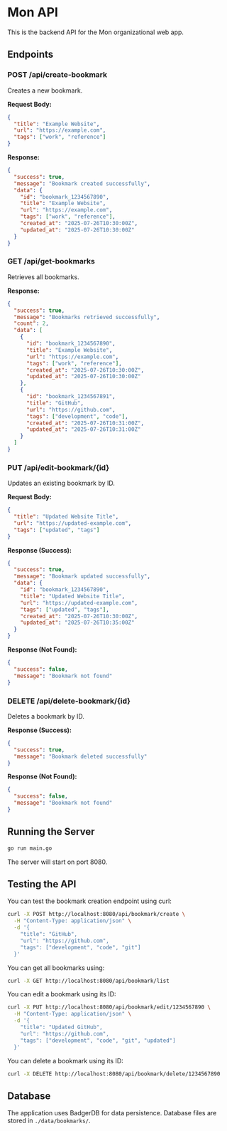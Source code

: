 # Mon API

This is the backend API for the Mon organizational web app.

## Endpoints

### POST /api/create-bookmark

Creates a new bookmark.

**Request Body:**
```json
{
  "title": "Example Website",
  "url": "https://example.com",
  "tags": ["work", "reference"]
}
```

**Response:**
```json
{
  "success": true,
  "message": "Bookmark created successfully",
  "data": {
    "id": "bookmark_1234567890",
    "title": "Example Website",
    "url": "https://example.com",
    "tags": ["work", "reference"],
    "created_at": "2025-07-26T10:30:00Z",
    "updated_at": "2025-07-26T10:30:00Z"
  }
}
```

### GET /api/get-bookmarks

Retrieves all bookmarks.

**Response:**
```json
{
  "success": true,
  "message": "Bookmarks retrieved successfully",
  "count": 2,
  "data": [
    {
      "id": "bookmark_1234567890",
      "title": "Example Website",
      "url": "https://example.com",
      "tags": ["work", "reference"],
      "created_at": "2025-07-26T10:30:00Z",
      "updated_at": "2025-07-26T10:30:00Z"
    },
    {
      "id": "bookmark_1234567891",
      "title": "GitHub",
      "url": "https://github.com",
      "tags": ["development", "code"],
      "created_at": "2025-07-26T10:31:00Z",
      "updated_at": "2025-07-26T10:31:00Z"
    }
  ]
}
```

### PUT /api/edit-bookmark/{id}

Updates an existing bookmark by ID.

**Request Body:**
```json
{
  "title": "Updated Website Title",
  "url": "https://updated-example.com",
  "tags": ["updated", "tags"]
}
```

**Response (Success):**
```json
{
  "success": true,
  "message": "Bookmark updated successfully",
  "data": {
    "id": "bookmark_1234567890",
    "title": "Updated Website Title",
    "url": "https://updated-example.com",
    "tags": ["updated", "tags"],
    "created_at": "2025-07-26T10:30:00Z",
    "updated_at": "2025-07-26T10:35:00Z"
  }
}
```

**Response (Not Found):**
```json
{
  "success": false,
  "message": "Bookmark not found"
}
```

### DELETE /api/delete-bookmark/{id}

Deletes a bookmark by ID.

**Response (Success):**
```json
{
  "success": true,
  "message": "Bookmark deleted successfully"
}
```

**Response (Not Found):**
```json
{
  "success": false,
  "message": "Bookmark not found"
}
```

## Running the Server

```bash
go run main.go
```

The server will start on port 8080.

## Testing the API

You can test the bookmark creation endpoint using curl:

```bash
curl -X POST http://localhost:8080/api/bookmark/create \
  -H "Content-Type: application/json" \
  -d '{
    "title": "GitHub",
    "url": "https://github.com",
    "tags": ["development", "code", "git"]
  }'
```

You can get all bookmarks using:

```bash
curl -X GET http://localhost:8080/api/bookmark/list
```

You can edit a bookmark using its ID:

```bash
curl -X PUT http://localhost:8080/api/bookmark/edit/1234567890 \
  -H "Content-Type: application/json" \
  -d '{
    "title": "Updated GitHub",
    "url": "https://github.com",
    "tags": ["development", "code", "git", "updated"]
  }'
```

You can delete a bookmark using its ID:

```bash
curl -X DELETE http://localhost:8080/api/bookmark/delete/1234567890
```

## Database

The application uses BadgerDB for data persistence. Database files are stored in `./data/bookmarks/`.
